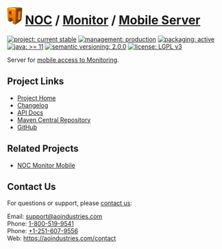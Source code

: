 # [<img src="ao-logo.png" alt="AO Logo" width="35" height="40">](https://github.com/ao-apps) [NOC](https://github.com/ao-apps/noc) / [Monitor](https://github.com/ao-apps/noc-monitor) / [Mobile Server](https://github.com/ao-apps/noc-monitor-mobile-server)

[![project: current stable](https://aoindustries.com/ao-badges/project-current-stable.svg)](https://aoindustries.com/life-cycle#project-current-stable)
[![management: production](https://aoindustries.com/ao-badges/management-production.svg)](https://aoindustries.com/life-cycle#management-production)
[![packaging: active](https://aoindustries.com/ao-badges/packaging-active.svg)](https://aoindustries.com/life-cycle#packaging-active)  
[![java: &gt;= 11](https://aoindustries.com/ao-badges/java-11.svg)](https://docs.oracle.com/en/java/javase/11/)
[![semantic versioning: 2.0.0](https://aoindustries.com/ao-badges/semver-2.0.0.svg)](http://semver.org/spec/v2.0.0.html)
[![license: LGPL v3](https://aoindustries.com/ao-badges/license-lgpl-3.0.svg)](https://www.gnu.org/licenses/lgpl-3.0)

Server for [mobile access to Monitoring](https://github.com/ao-apps/noc-monitor-mobile).

## Project Links
* [Project Home](https://aoindustries.com/noc/monitor/mobile-server/)
* [Changelog](https://aoindustries.com/noc/monitor/mobile-server/changelog)
* [API Docs](https://aoindustries.com/noc/monitor/mobile-server/apidocs/)
* [Maven Central Repository](https://search.maven.org/artifact/com.aoindustries/noc-monitor-mobile-server)
* [GitHub](https://github.com/ao-apps/noc-monitor-mobile-server)

## Related Projects
* [NOC Monitor Mobile](https://github.com/ao-apps/noc-monitor-mobile)

## Contact Us
For questions or support, please [contact us](https://aoindustries.com/contact):

Email: [support@aoindustries.com](mailto:support@aoindustries.com)  
Phone: [1-800-519-9541](tel:1-800-519-9541)  
Phone: [+1-251-607-9556](tel:+1-251-607-9556)  
Web: https://aoindustries.com/contact
